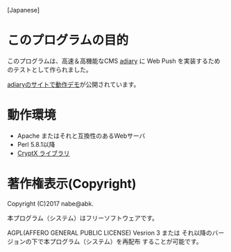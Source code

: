 [Japanese]

# このプログラムの目的

このプログラムは、高速＆高機能なCMS [adiary](https://adiary.org/) に Web Push を実装するためのテストとして作られました。

[adiaryのサイトで動作デモ](https://adiary.org/webpush-test/)が公開されています。

# 動作環境

  * Apache またはそれと互換性のあるWebサーバ
  * Perl 5.8.1以降
  * [CryptX ライブラリ](http://search.cpan.org/dist/CryptX/)

# 著作権表示(Copyright)

 Copyright (C)2017 nabe@abk.

本プログラム（システム）はフリーソフトウェアです。

AGPL(AFFERO GENERAL PUBLIC LICENSE) Vesrion 3 または
それ以降のバージョンの下で本プログラム（システム）を再配布
することが可能です。
